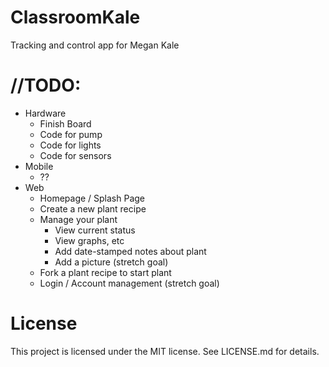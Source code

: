 ClassroomKale
=============
Tracking and control app for Megan Kale

//TODO:
=======
- Hardware
  - Finish Board
  - Code for pump
  - Code for lights
  - Code for sensors
- Mobile
  - ??
- Web
  - Homepage / Splash Page
  - Create a new plant recipe
  - Manage your plant
    - View current status
    - View graphs, etc
    - Add date-stamped notes about plant
    - Add a picture (stretch goal)
  - Fork a plant recipe to start plant
  - Login / Account management (stretch goal)

License
=======
This project is licensed under the MIT license. See LICENSE.md for details.
